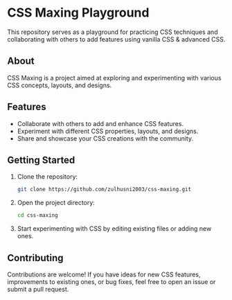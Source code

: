 # CSS Maxing Playground

This repository serves as a playground for practicing CSS techniques and collaborating with others to add features using vanilla CSS & advanced CSS.

## About

CSS Maxing is a project aimed at exploring and experimenting with various CSS concepts, layouts, and designs. 

## Features

- Collaborate with others to add and enhance CSS features.
- Experiment with different CSS properties, layouts, and designs.
- Share and showcase your CSS creations with the community.

## Getting Started

1. Clone the repository:

    ```bash
    git clone https://github.com/zulhusni2003/css-maxing.git
    ```

2. Open the project directory:

    ```bash
    cd css-maxing
    ```

3. Start experimenting with CSS by editing existing files or adding new ones.

## Contributing

Contributions are welcome! If you have ideas for new CSS features, improvements to existing ones, or bug fixes, feel free to open an issue or submit a pull request.

